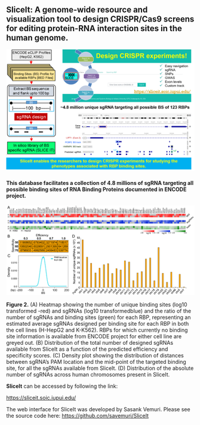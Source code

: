 ## SliceIt: A genome-wide resource and visualization tool to design CRISPR/Cas9 screens for editing protein-RNA interaction sites in the human genome.

![](./SliceIt_RBP-sgRNA_db.png)


#### This database facilitates a collection of 4.8 millions of sgRNA targeting all possible binding sites of RNA Binding Proteins documented in ENCODE project.

![](./bs_sgrna_stats.png)

**Figure 2.** (A) Heatmap showing the number of unique binding sites (log10 transformed -red) and sgRNAs (log10 transformedblue) and the ratio of the number of sgRNAs and binding sites (green) for each RBP, representing an estimated average sgRNAs
designed per binding site for each RBP in both the cell lines (H-HepG2 and K-K562). RBPs for which currently no binding site
information is available from ENCODE project for either cell line are greyed out. (B) Distribution of the total number of designed
sgRNAs available from SliceIt as a function of the predicted efficiency and specificity scores. (C) Density plot showing the
distribution of distances between sgRNA’s PAM location and the mid-point of the targeted binding site, for all the sgRNAs
available from SliceIt. (D) Distribution of the absolute number of sgRNAs across human chromosomes present in SliceIt.


**SliceIt** can be accessed by following the link:

https://sliceit.soic.iupui.edu/

The web interface for SliceIt was developed by Sasank Vemuri. Please see the source code here:
https://github.com/savemuri/SliceIt 

